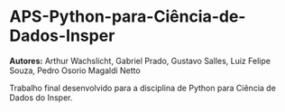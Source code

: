 # APS-Python-para-Ciência-de-Dados-Insper
**Autores:** Arthur Wachslicht, Gabriel Prado, Gustavo Salles, Luiz Felipe Souza, Pedro Osorio Magaldi Netto

Trabalho final desenvolvido para a disciplina de Python para Ciência de Dados do Insper. 
